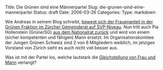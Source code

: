 Title: Die Grünen sind eine Männerpartei
Slug: die-grunen-sind-eine-mannerpartei
Status: draft
Date: 2006-03-26
Categories:
Type: markdown

Wie Andreas in seinem Blog schreibt, [bewegt sich der Frauenanteil in der Grünen Fraktion im Zürcher Gemeinderat auf SVP-Niveau](http://www.kyriacou.ch/index.html#unique-entry-id-23). Nun tritt auch Pia Hollenstein (Grüne/SG) [aus dem Nationalrat zurück](http://www.news.ch/Ruecktritt+von+Pia+Hollenstein/237508/detail.htm?ref=rss) und wird von einem (sicher kompetenten und fähigen) Mann ersetzt. Im Organisationskomitee der Jungen Grünen Schweiz sind 2 von 6 Mitgliedern weiblich, im jetzigen Vorstand von Zürich sieht es auch nicht viel besser aus.

Was ist mit der Partei los, welche lautstark die [Gleichstellung von Frau und Mann](http://gruene.ch/d/politik/thema.asp?e=1&b=5) verlangt?
